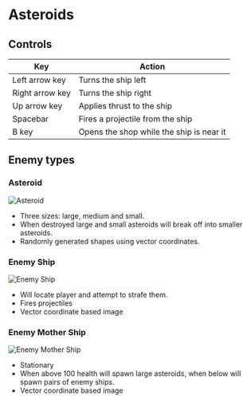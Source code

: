 # Asteroids

## Controls

| Key  | Action |
| ------------- | ------------- |
| Left arrow key  | Turns the ship left  |
| Right arrow key  | Turns the ship right  |
| Up arrow key  | Applies thrust to the ship  |
| Spacebar  | Fires a projectile from the ship  |
| B key | Opens the shop while the ship is near it   |

## Enemy types

### Asteroid
![Asteroid](https://i.imgur.com/teZJInvl.png)
* Three sizes: large, medium and small.
* When destroyed large and small asteroids will break off into smaller asteroids.
* Randomly generated shapes using vector coordinates.
 


### Enemy Ship
![Enemy Ship](https://i.imgur.com/KMbXAwql.png)
* Will locate player and attempt to strafe them.
* Fires projectiles
* Vector coordinate based image


### Enemy Mother Ship
![Enemy Mother Ship](https://i.imgur.com/ZkwtSfTl.png)
* Stationary
* When above 100 health will spawn large asteroids, when below will spawn pairs of enemy ships.
* Vector coordinate based image



